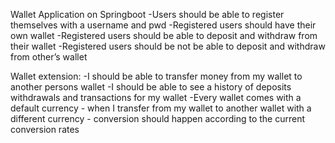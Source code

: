 Wallet Application on Springboot
-Users should be able to register themselves with a username and pwd
-Registered users should have their own wallet
-Registered users should be able to deposit and withdraw from their wallet
-Registered users should be not be able to deposit and withdraw from other’s wallet

Wallet extension: 
-I should be able to transfer money from my wallet to another persons wallet
-I should be able to see a history of deposits withdrawals and transactions for my wallet
-Every wallet comes with a default currency - when I transfer from my wallet to another wallet with a different currency - conversion should happen according to the current conversion rates 
